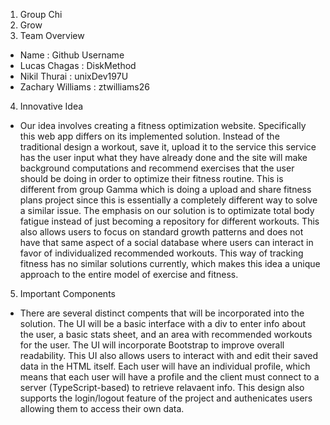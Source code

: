 1. Group Chi
2. Grow
3. Team Overview
- Name : Github Username
- Lucas Chagas : DiskMethod
- Nikil Thurai : unixDev197U
- Zachary Williams : ztwilliams26
4. Innovative Idea
- Our idea involves creating a fitness optimization website. Specifically this web app differs on its implemented solution. Instead of the traditional design a workout, save it, upload it to the service this service has the user input what they have already
done and the site will make background computations and recommend exercises that the user should be doing in order to optimize their fitness routine. This is different from group Gamma which is doing a upload and share fitness plans project since this is
essentially a completely different way to solve a similar issue. The emphasis on our solution is to optimizate total body fatigue instead of just becoming a repository for different workouts. This also allows users to focus on standard growth patterns and
does not have that same aspect of a social database where users can interact in favor of individualized recommended workouts. This way of tracking fitness has no similar solutions currently, which makes this idea a unique approach to the entire model of 
exercise and fitness.
5. Important Components
- There are several distinct compents that will be incorporated into the solution. The UI will be a basic interface with a div to enter info about the user, a basic stats sheet, and an area with recommended workouts for the user. The UI will incorporate 
Bootstrap to improve overall readability. This UI also allows users to interact with and edit their saved data in the HTML itself. Each user will have an individual profile, which means that each user will have a profile and the client must connect to a server 
(TypeScript-based) to retrieve relavaent info. This design also supports the login/logout feature of the project and authenicates users allowing them to access their own data.
